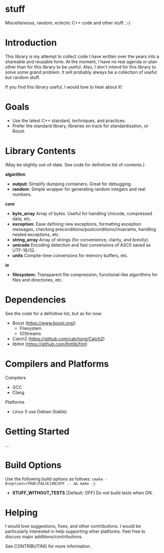 # stuff

Miscellaneous, random, eclectic C++ code and other stuff. ;-)

# Introduction

This library is my attempt to collect code I have written over the years into
a shareable and reusable form. At the moment, I have no real agenda or plan
other than for this library to be useful. Also, I don't intend for this library
to solve some grand problem. It will probably always be a collection of useful
but random stuff.

If you find this library useful, I would love to hear about it!

# Goals

* Use the latest C++ standard, techniques, and practices.
* Prefer the standard library, libraries on track for standardization, or Boost.

# Library Contents
(May be slightly out-of-date. See code for definitive list of contents.)

**algorithm**
  * **output:** Simplify dumping containers. Great for debugging.
  * **random:** Simple wrapper for generating random integers and real numbers.

**core**
  * **byte_array** Array of bytes. Useful for handling Unicode, compressed
  data, etc.
  * **exception:** Ease defining new exceptions, formatting exception messages,
  checking preconditions/postconditions/invariants, handling nested exceptions,
  etc.
  * **string_array** Array of strings (for convenience, clarity, and brevity).
  * **unicode** Encoding detection and fast conversions of ASCII saved as
  UTF-16/32.
  * **units** Compile-time conversions for memory buffers, etc.

**io**
  * **filesystem:** Transparent file compression, functional-like algorithms
  for files and directories, etc.

# Dependencies

See the code for a definitive list, but as for now:
* Boost (https://www.boost.org/)
  * Filesystem
  * IOStreams
* Catch2 (https://github.com/catchorg/Catch2)
* libfmt (https://github.com/fmtlib/fmt)

# Compilers and Platforms

Compilers
* GCC
* Clang

Platforms
* Linux (I use Debian Stable)

# Getting Started

...

# Build Options

Use the following build options as follows:
`cmake -D<option>=TRUE|FALSE|ON|OFF .. && make -j`

* **STUFF_WITHOUT_TESTS** [Default: OFF]  Do not build tests when ON.

# Helping

I would love suggestions, fixes, and other contributions. I would be
particularly interested in help supporting other platforms.
Feel free to discuss major additions/contributions.

See CONTRIBUTING for more information.
